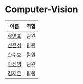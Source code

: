 # Computer-Vision

|이름|역할|
|---------|---------|
|[류영표](https://github.com/youngpyoryu) |팀원|
|[신은성](https://github.com/watanka) |팀원|
|[한수호](https://github.com/hansuho113) |팀원|
|[박신영]() |팀원|
|[김지은]() |팀원|
